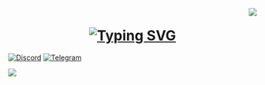 <img align="right" src="https://visitor-badge.laobi.icu/badge?page_id=kod1rovsh1k.kod1rovsh1k"/>

<h1 align="center">
<a href="https://git.io/typing-svg"><img src="https://readme-typing-svg.herokuapp.com?font=Press+Start+2P&size=30&pause=1000&color=457B4C&center=true&vCenter=true&width=435&lines=Hello+guys+<3;I%60m+Kod1rovsh1k" alt="Typing SVG" /></a>
</h1>

[![Discord](https://img.shields.io/badge/Discord-2131AF)](https://discord.gg/53pbdFW4qG)
[![Telegram](https://img.shields.io/badge/Telegram-4682B4)](https://t.me/armlove_s)

[![](https://github-readme-stats.vercel.app/api?username=kod1rovsh1k&show_icons=true&bg_color=00000000&title_color=639a2d&icon_color=8cc454&border_color=476b24)](https://github.com/Kod1rovsh1k)
